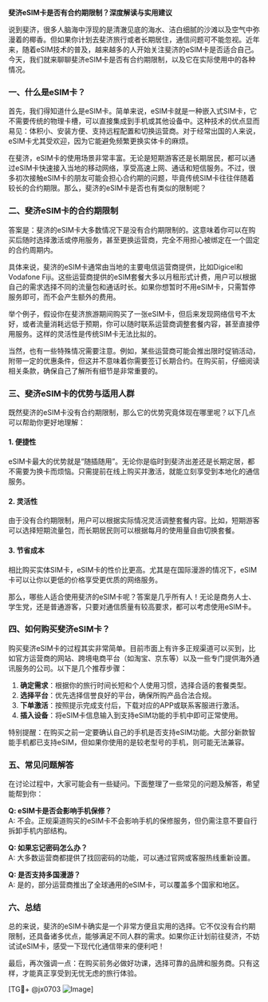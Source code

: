 **斐济eSIM卡是否有合约期限制？深度解读与实用建议**

说到斐济，很多人脑海中浮现的是清澈见底的海水、洁白细腻的沙滩以及空气中弥漫着的椰香。但如果你计划去斐济旅行或者长期居住，通信问题可不能忽视。近年来，随着eSIM技术的普及，越来越多的人开始关注斐济的eSIM卡是否适合自己。今天，我们就来聊聊斐济eSIM卡是否有合约期限制，以及它在实际使用中的各种情况。

### 一、什么是eSIM卡？

首先，我们得知道什么是eSIM卡。简单来说，eSIM卡就是一种嵌入式SIM卡，它不需要传统的物理卡槽，可以直接集成到手机或其他设备中。这种技术的优点显而易见：体积小、安装方便、支持远程配置和切换运营商。对于经常出国的人来说，eSIM卡尤其受欢迎，因为它能避免频繁更换实体卡的麻烦。

在斐济，eSIM卡的使用场景非常丰富。无论是短期游客还是长期居民，都可以通过eSIM卡快速接入当地的移动网络，享受高速上网、通话和短信服务。不过，很多初次接触eSIM卡的朋友可能会担心合约期的问题，毕竟传统SIM卡往往伴随着较长的合约期限。那么，斐济的eSIM卡是否也有类似的限制呢？

### 二、斐济eSIM卡的合约期限制

答案是：斐济的eSIM卡大多数情况下是没有合约期限制的。这意味着你可以在购买后随时选择激活或停用服务，甚至更换运营商，完全不用担心被绑定在一个固定的合约周期内。

具体来说，斐济的eSIM卡通常由当地的主要电信运营商提供，比如Digicel和Vodafone Fiji。这些运营商提供的eSIM套餐大多以月租形式计费，用户可以根据自己的需求选择不同的流量包和通话时长。如果你想暂时不用eSIM卡，只需暂停服务即可，而不会产生额外的费用。

举个例子，假设你在斐济旅游期间购买了一张eSIM卡，但后来发现网络信号不太好，或者流量消耗远低于预期，你可以随时联系运营商调整套餐内容，甚至直接停用服务。这样的灵活性是传统SIM卡无法比拟的。

当然，也有一些特殊情况需要注意。例如，某些运营商可能会推出限时促销活动，附带一定的优惠条件，但这并不意味着你需要签订长期合约。在购买前，仔细阅读相关条款，确保自己了解所有细节是非常重要的。

### 三、斐济eSIM卡的优势与适用人群

既然斐济的eSIM卡没有合约期限制，那么它的优势究竟体现在哪里呢？以下几点可以帮助你更好地理解：

#### 1. **便捷性**
eSIM卡最大的优势就是“随插随用”。无论你是临时到斐济出差还是长期定居，都不需要为换卡而烦恼。只需提前在线上购买并激活，就能立刻享受到本地化的通信服务。

#### 2. **灵活性**
由于没有合约期限制，用户可以根据实际情况灵活调整套餐内容。比如，短期游客可以选择短期流量包，而长期居民则可以根据每月的使用量自由切换套餐。

#### 3. **节省成本**
相比购买实体SIM卡，eSIM卡的性价比更高。尤其是在国际漫游的情况下，eSIM卡可以让你以更低的价格享受更优质的网络服务。

那么，哪些人适合使用斐济的eSIM卡呢？答案是几乎所有人！无论是商务人士、学生党，还是普通游客，只要对通信质量有较高要求，都可以考虑使用eSIM卡。

### 四、如何购买斐济eSIM卡？

购买斐济eSIM卡的过程其实非常简单。目前市面上有许多正规渠道可以买到，比如官方运营商的网站、跨境电商平台（如淘宝、京东等）以及一些专门提供海外通讯服务的公司。以下是几个推荐步骤：

1. **确定需求**：根据你的旅行时间长短和个人使用习惯，选择合适的套餐类型。
2. **选择平台**：优先选择信誉良好的平台，确保所购产品合法合规。
3. **下单激活**：按照提示完成支付后，下载对应的APP或联系客服进行激活。
4. **插入设备**：将eSIM卡信息输入到支持eSIM功能的手机中即可正常使用。

特别提醒：在购买之前一定要确认自己的手机是否支持eSIM功能。大部分新款智能手机都已支持eSIM，但如果你使用的是较老型号的手机，则可能无法兼容。

### 五、常见问题解答

在讨论过程中，大家可能会有一些疑问。下面整理了一些常见的问题及解答，希望能帮到你：

**Q: eSIM卡是否会影响手机保修？**  
A: 不会。正规渠道购买的eSIM卡不会影响手机的保修服务，但仍需注意不要自行拆卸手机内部结构。

**Q: 如果忘记密码怎么办？**  
A: 大多数运营商都提供了找回密码的功能，可以通过官网或客服热线重新设置。

**Q: 是否支持多国漫游？**  
A: 是的，部分运营商推出了全球通用的eSIM卡，可以覆盖多个国家和地区。

### 六、总结

总的来说，斐济的eSIM卡确实是一个非常方便且实用的选择。它不仅没有合约期限制，还具备诸多优点，能够满足不同人群的需求。如果你正计划前往斐济，不妨试试eSIM卡，感受一下现代化通信带来的便利吧！

最后，再次强调一点：在购买前务必做好功课，选择可靠的品牌和服务商。只有这样，才能真正享受到无忧无虑的旅行体验。

[TG💪+ @jx0703 ![Image](https://github.com/user-attachments/assets/dbca1d08-cadb-493c-b0ec-ad6f7a83f270)]